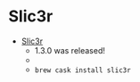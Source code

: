 # Slic3r
- [Slic3r](https://slic3r.org/)
  -  1.3.0 was released!
  - 
  - `brew cask install slic3r`
